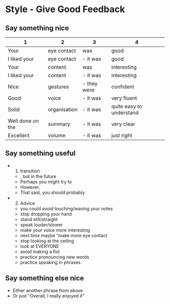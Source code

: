 # Style - Give Good Feedback

## Say something nice
1                   | 2             |3               |4
---                 |---            |---             |---
Your                |eye contact    |was             |good
I liked your        |eye contact    |- it was        |good
Your                |content        |was             |interesting
I liked your        |content        |- it was        |interesting
Nice                |gestures       |- they were     |confident
Good                |voice          |- it was        |very fluent
Solid               |organisation   |- it was        |quite easy to understand
Well done on the    |summary        |- it was        |very clear
Excellent           |volume         |- it was        |just right


## Say something useful
* 1) transition
    * , but in the future 
    * Perhaps you might try to    
    * However,    
    * That said, you should probably 
* 2) Advice 
    * you could avoid touching/waving your notes
    * stop dropping your hand 
    * stand still/straight
    * speak louder/slower
    * make your voice more interesting
    * next time maybe "make more eye contact
    * stop looking at the ceiling 
    * look at EVERYONE
    * avoid making a fist 
    * practice pronouncing new words 
    * practice speaking in phrases

## Say something else nice
* Either another phrase from above
* Or just "Overall, I really enjoyed it"
